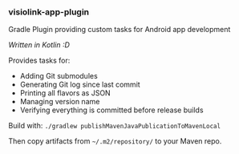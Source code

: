 ### visiolink-app-plugin

Gradle Plugin providing custom tasks for Android app development

_Written in Kotlin :D_

Provides tasks for: 
- Adding Git submodules
- Generating Git log since last commit
- Printing all flavors as JSON
- Managing version name
- Verifying everything is committed before release builds

Build with:
`./gradlew publishMavenJavaPublicationToMavenLocal`

Then copy artifacts from `~/.m2/repository/` to your Maven repo.
